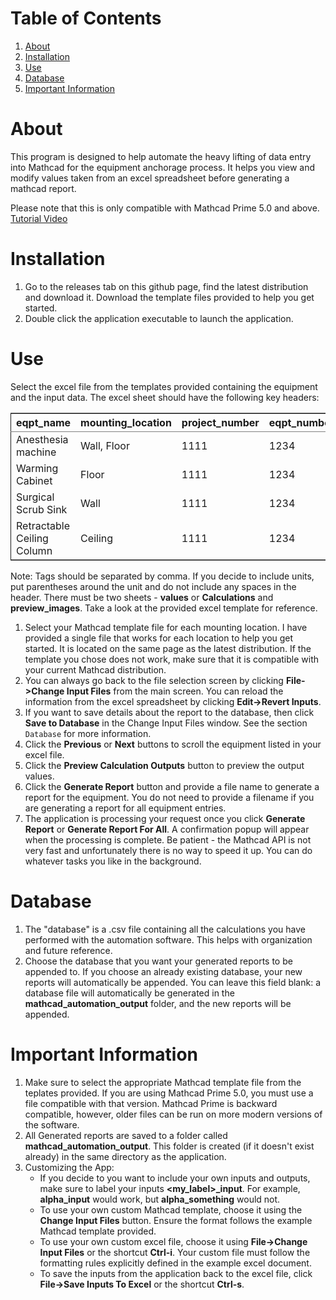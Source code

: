 
# Table of Contents

1.  [About](#org942ff75)
2.  [Installation](#org340365f)
3.  [Use](#orgf52d40a)
4.  [Database](#org03b7281)
5.  [Important Information](#orgdf6fa9c)



<a id="org942ff75"></a>

# About

This program is designed to help automate the heavy lifting of data entry into Mathcad for the equipment anchorage process. It helps you view and modify values taken from an excel spreadsheet before generating a mathcad report.

Please note that this is only compatible with Mathcad Prime 5.0 and above.
[Tutorial Video](https://youtu.be/aOWT9xCHb2I)


<a id="org340365f"></a>

# Installation

1.  Go to the releases tab on this github page, find the latest distribution and download it. Download the template files provided to help you get started.
2.  Double click the application executable to launch the application.


<a id="orgf52d40a"></a>

# Use

Select the excel file from the templates provided containing the equipment and the input data. The excel sheet should have the following key headers:

<table border="2" cellspacing="0" cellpadding="6" rules="groups" frame="hsides">


<colgroup>
<col  class="org-left" />

<col  class="org-left" />

<col  class="org-right" />

<col  class="org-right" />

<col  class="org-left" />

<col  class="org-left" />
</colgroup>
<thead>
<tr>
<th scope="col" class="org-left">eqpt_name</th>
<th scope="col" class="org-left">mounting_location</th>
<th scope="col" class="org-right">project_number</th>
<th scope="col" class="org-right">eqpt_number</th>
<th scope="col" class="org-left">tags</th>
<th scope="col" class="org-left">eqpt_tags</th>
</tr>
</thead>

<tbody>
<tr>
<td class="org-left">Anesthesia machine</td>
<td class="org-left">Wall, Floor</td>
<td class="org-right">1111</td>
<td class="org-right">1234</td>
<td class="org-left">Medical</td>
<td class="org-left">Foo, Bar</td>
</tr>


<tr>
<td class="org-left">Warming Cabinet</td>
<td class="org-left">Floor</td>
<td class="org-right">1111</td>
<td class="org-right">1234</td>
<td class="org-left">Medical</td>
<td class="org-left">Foo</td>
</tr>


<tr>
<td class="org-left">Surgical Scrub Sink</td>
<td class="org-left">Wall</td>
<td class="org-right">1111</td>
<td class="org-right">1234</td>
<td class="org-left">Medical</td>
<td class="org-left">Bar</td>
</tr>


<tr>
<td class="org-left">Retractable Ceiling Column</td>
<td class="org-left">Ceiling</td>
<td class="org-right">1111</td>
<td class="org-right">1234</td>
<td class="org-left">Medical</td>
<td class="org-left">Foo, Bar</td>
</tr>
</tbody>
</table>

Note: Tags should be separated by comma. If you decide to include units, put parentheses around the unit and do not include any spaces in the header. There must be two sheets - **values** or **Calculations** and **preview\_images**. Take a look at the provided excel template for reference.

1.  Select your Mathcad template file for each mounting location. I have provided a single file that works for each location to help you get started. It is located on the same page as the latest distribution. If the template you chose does not work, make sure that it is compatible with your current Mathcad distribution.
2.  You can always go back to the file selection screen by clicking **File->Change Input Files** from the main screen. You can reload the information from the excel spreadsheet by clicking **Edit->Revert Inputs**.
3.  If you want to save details about the report to the database, then click **Save to Database** in the Change Input Files window. See the section `Database` for more information.
4.  Click the **Previous** or **Next** buttons to scroll the equipment listed in your excel file.
5.  Click the **Preview Calculation Outputs** button to preview the output values.
6.  Click the **Generate Report** button and provide a file name to generate a report for the equipment. You do not need to provide a filename if you are generating a report for all equipment entries.
7.  The application is processing your request once you click **Generate Report** or **Generate Report For All**. A confirmation popup will appear when the processing is complete. Be patient - the Mathcad API is not very fast and unfortunately there is no way to speed it up. You can do whatever tasks you like in the background.


<a id="org03b7281"></a>

# Database

1.  The "database" is a .csv file containing all the calculations you have performed with the automation software. This helps with organization and future reference.
2.  Choose the database that you want your generated reports to be appended to. If you choose an already existing database, your new reports will automatically be appended. You can leave this field blank: a database file will automatically be generated in the **mathcad\_automation\_output** folder, and the new reports will be appended.


<a id="orgdf6fa9c"></a>

# Important Information

1.  Make sure to select the appropriate Mathcad template file from the teplates provided. If you are using Mathcad Prime 5.0, you must use a file compatible with that version. Mathcad Prime is backward compatible, however, older files can be run on more modern versions of the software.
2.  All Generated reports are saved to a folder called **mathcad\_automation\_output**. This folder is created (if it doesn't exist already) in the same directory as the application.
3.  Customizing the App:
    -   If you decide to you want to include your own inputs and outputs, make sure to label your inputs **<my\_label>\_input**. For example, **alpha\_input** would work, but **alpha\_something** would not.
    -   To use your own custom Mathcad template, choose it using the **Change Input Files** button. Ensure the format follows the example Mathcad template provided.
    -   To use your own custom excel file, choose it using **File->Change Input Files** or the shortcut **Ctrl-i**. Your custom file must follow the formatting rules explicitly defined in the example excel document.
    -   To save the inputs from the application back to the excel file, click **File->Save Inputs To Excel** or the shortcut **Ctrl-s**.

